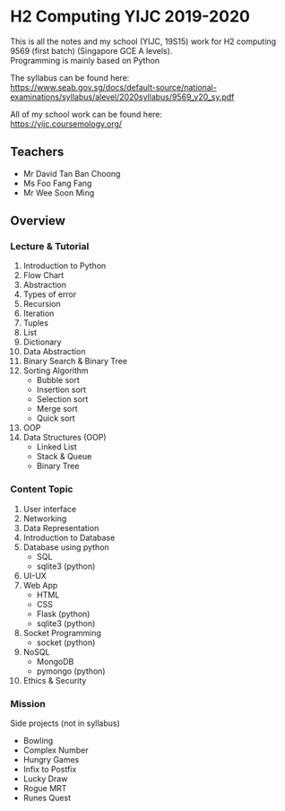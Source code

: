 # H2 Computing YIJC 2019-2020

This is all the notes and my school (YIJC, 19S15) work for H2 computing 9569 (first batch) (Singapore GCE A levels).  
Programming is mainly based on Python  

The syllabus can be found here:  
https://www.seab.gov.sg/docs/default-source/national-examinations/syllabus/alevel/2020syllabus/9569_y20_sy.pdf  

All of my school work can be found here:  
https://yijc.coursemology.org/

## Teachers 
- Mr David Tan Ban Choong
- Ms Foo Fang Fang
- Mr Wee Soon Ming

## Overview

### Lecture & Tutorial

1.  Introduction to Python
2.  Flow Chart
3.  Abstraction
4.  Types of error
5.  Recursion
6.  Iteration
7.  Tuples
8.  List
9.  Dictionary
10. Data Abstraction
11. Binary Search & Binary Tree
12. Sorting Algorithm
    - Bubble sort
    - Insertion sort
    - Selection sort
    - Merge sort
    - Quick sort
13. OOP
14. Data Structures (OOP)
    - Linked List
    - Stack & Queue
    - Binary Tree

### Content Topic

1. User interface
2. Networking
3. Data Representation
4. Introduction to Database
5. Database using python
    - SQL
    - sqlite3 (python)
6. UI-UX
7. Web App
    - HTML
    - CSS
    - Flask   (python)
    - sqlite3 (python)
8. Socket Programming
    - socket (python)
9. NoSQL
    - MongoDB
    - pymongo (python)
10. Ethics & Security


### Mission

Side projects (not in syllabus)

- Bowling
- Complex Number
- Hungry Games
- Infix to Postfix
- Lucky Draw
- Rogue MRT
- Runes Quest
 
